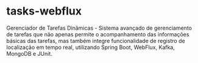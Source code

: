 # tasks-webflux
Gerenciador de Tarefas Dinâmicas - Sistema avançado de gerenciamento de tarefas que não apenas permite o acompanhamento das informações básicas das tarefas, mas também integre funcionalidade de registro de localização em tempo real, utilizando Spring Boot, WebFlux, Kafka, MongoDB e JUnit.
